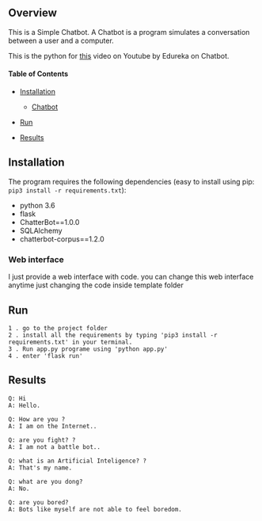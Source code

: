 ## Overview

This is a Simple Chatbot. A Chatbot is a program simulates a conversation between a user and a computer.

This is the python for [this](https://youtu.be/tSjR7bk1Y9U)  video on Youtube by Edureka on Chatbot. 

#### Table of Contents

* [Installation](#installation)
    * [Chatbot](#chatbot)
* [Run](#run)

* [Results](#results)

## Installation

The program requires the following dependencies (easy to install using pip: `pip3 install -r requirements.txt`):
 * python 3.6
 * flask
 * ChatterBot==1.0.0
 * SQLAlchemy
 * chatterbot-corpus==1.2.0

### Web interface

I just provide a web interface with code. you can change this web interface anytime just changing the code inside template folder

## Run
    
    1 . go to the project folder
    2 . install all the requirements by typing 'pip3 install -r requirements.txt' in your terminal.
    3 . Run app.py programe using 'python app.py'
    4 . enter 'flask run'


## Results

    Q: Hi
    A: Hello.

    Q: How are you ?
    A: I am on the Internet..

    Q: are you fight? ?
    A: I am not a battle bot..

    Q: what is an Artificial Inteligence? ?
    A: That's my name.

    Q: what are you dong?
    A: No.

    Q: are you bored?
    A: Bots like myself are not able to feel boredom.

